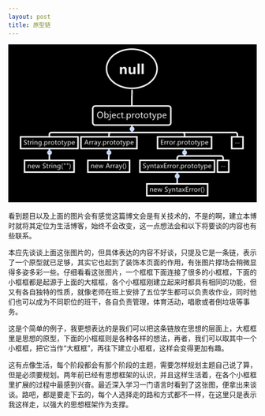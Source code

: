 ```yaml
---
layout: post
title: 原型链
---
```


<img src="../assets/prototype.png" alt="Prototype">


看到题目以及上面的图片会有感觉这篇博文会是有关技术的，不是的啊，建立本博时就将其定位为生活博客，始终不会改变，这一点想法会和以下将要谈的内容也有些联系。

本应先谈谈上面这张图片的，但具体表达的内容不好谈，只提及它是一条链，表示了一个原型就已足够，其实它也起到了装饰本页面的作用，有张图片撑场会稍微显得多姿多彩一些。仔细看看这张图片，一个框框下面连接了很多的小框框，下面的小框框都是起源于上面的大框框，各个小框框刚建立起来时都具有相同的功能，但又有各自独特的性质，就像老师在班上安排了五位学生都可以负责收作业，同时他们也可以成为不同职位的班干，各自负责管理，体育活动，唱歌或者倒垃圾等事务。

这是个简单的例子，我更想表达的是我们可以把这条链放在思想的层面上，大框框里是思想的原型，下面的小框框则是各种各样的想法，再者，我们可以取其中一个小框框，把它当作“大框框”，再往下建立小框框，这样会变得更加有趣。

这有点像生活，每个阶段都会有那个阶段的主题，需要怎样规划主题自己说了算，但是必须要规划。两年前已经有思想框架的认识，并且这样生活着，在各个小框框里扩展的过程中最感到兴奋。最近深入学习一门语言时看到了这张图，便拿出来谈谈。路吧，都是要走下去的，每个人选择走的路和方式都不一样，在这里只是表示我这样走，以强大的思想框架作为支撑。
